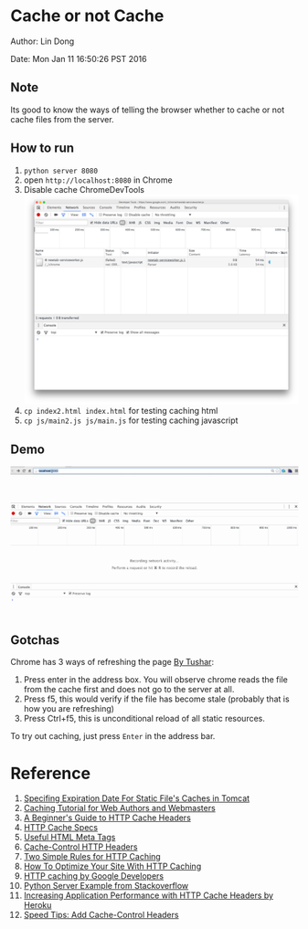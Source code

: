 # Cache or not Cache

Author: Lin Dong

Date: Mon Jan 11 16:50:26 PST 2016

## Note
Its good to know the ways of telling the browser whether to cache or not cache files from the server.

## How to run
1. `python server 8080`
2. open `http://localhost:8080` in Chrome
3. Disable cache ChromeDevTools
  ![](./screenshots/disable_chrome_cache.png)
4. `cp index2.html index.html` for testing caching html
5. `cp js/main2.js js/main.js` for testing caching javascript

## Demo
![](./screenshots/cache_demo.gif)

## Gotchas
Chrome has 3 ways of refreshing the page [By Tushar](http://stackoverflow.com/a/16510707/2305243):

1.  Press enter in the address box. You will observe chrome reads the file from the cache first and does not go to the server at all.
2.  Press f5, this would verify if the file has become stale (probably that is how you are refreshing)
3.  Press Ctrl+f5, this is unconditional reload of all static resources.

To try out caching, just press `Enter` in the address bar.

# Reference
1. [Specifing Expiration Date For Static File's Caches in Tomcat](http://stackoverflow.com/questions/5531994/specifing-expiration-date-for-static-files-caches)
2. [Caching Tutorial for Web Authors and Webmasters](https://www.mnot.net/cache_docs/#META)
3. [A Beginner's Guide to HTTP Cache Headers](http://www.mobify.com/blog/beginners-guide-to-http-cache-headers/)
4. [HTTP Cache Specs](https://www.w3.org/Protocols/rfc2616/rfc2616-sec13.html)
5. [Useful HTML Meta Tags](http://www.i18nguy.com/markup/metatags.html)
6. [Cache-Control HTTP Headers](http://condor.depaul.edu/dmumaugh/readings/handouts/SE435/HTTP/node24.html)
7. [Two Simple Rules for HTTP Caching](https://blog.httpwatch.com/2007/12/10/two-simple-rules-for-http-caching/)
8. [How To Optimize Your Site With HTTP Caching](http://betterexplained.com/articles/how-to-optimize-your-site-with-http-caching/)
9. [HTTP caching by Google Developers](https://developers.google.com/web/fundamentals/performance/optimizing-content-efficiency/http-caching?hl=en#cache-control)
10. [Python Server Example from Stackoverflow](http://stackoverflow.com/questions/12193803/invoke-python-simplehttpserver-from-command-line-with-no-cache-option)
11. [Increasing Application Performance with HTTP Cache Headers by Heroku](https://devcenter.heroku.com/articles/increasing-application-performance-with-http-cache-headers#http-cache-headers)
12. [Speed Tips: Add Cache-Control Headers](http://www.askapache.com/htaccess/apache-speed-cache-control.html#Cache-Control_Headers-s0)
